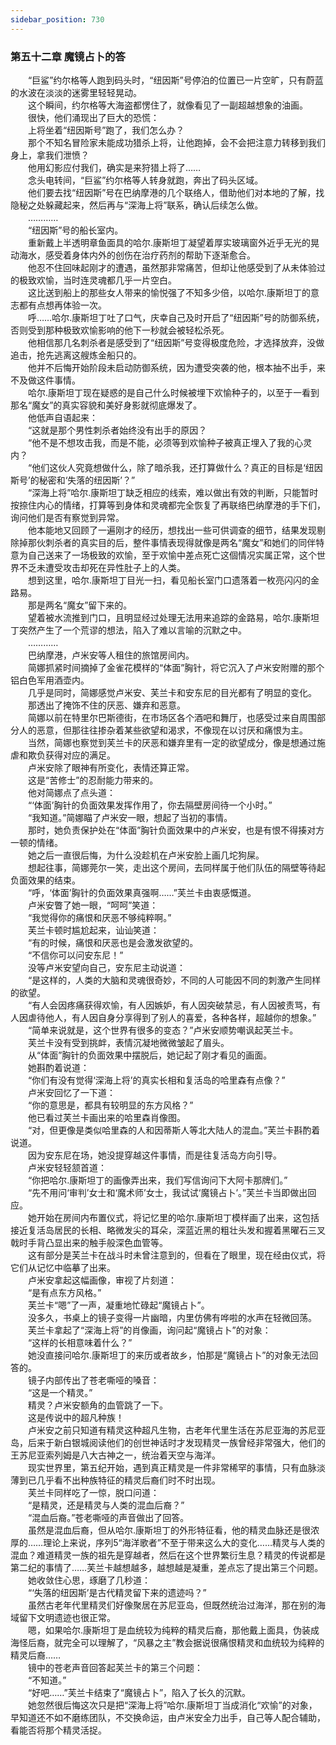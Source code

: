 ```yaml
---
sidebar_position: 730
---
```

### 第五十二章 魔镜占卜的答  


　　“巨鲨”约尔格等人跑到码头时，“纽因斯”号停泊的位置已一片空旷，只有蔚蓝的水波在淡淡的迷雾里轻轻晃动。  
　　这个瞬间，约尔格等大海盗都愣住了，就像看见了一副超越想象的油画。  
　　很快，他们涌现出了巨大的恐慌：  
　　上将坐着“纽因斯号”跑了，我们怎么办？  
　　那个不知名冒险家未能成功猎杀上将，让他跑掉，会不会把注意力转移到我们身上，拿我们泄愤？  
　　他用幻影应付我们，确实是来狩猎上将了……  
　　念头电转间，“巨鲨”约尔格等人转身就跑，奔出了码头区域。  
　　他们要去找“纽因斯”号在巴纳摩港的几个联络人，借助他们对本地的了解，找隐秘之处躲藏起来，然后再与“深海上将”联系，确认后续怎么做。  
　　…………  
　　“纽因斯”号的船长室内。  
　　重新戴上半透明章鱼面具的哈尔.康斯坦丁凝望着厚实玻璃窗外近乎无光的晃动海水，感受着身体内外的创伤在治疗药剂的帮助下逐渐愈合。  
　　他忍不住回味起刚才的遭遇，虽然那非常痛苦，但却让他感受到了从未体验过的极致欢愉，当时连灵魂都几乎一片空白。  
　　这比送到船上的那些女人带来的愉悦强了不知多少倍，以哈尔.康斯坦丁的意志都有点想再体验一次。  
　　呼……哈尔.康斯坦丁吐了口气，庆幸自己及时开启了“纽因斯”号的防御系统，否则受到那种极致欢愉影响的他下一秒就会被轻松杀死。  
　　他相信那几名刺杀者是感受到了“纽因斯”号变得极度危险，才选择放弃，没做追击，抢先逃离这艘炼金船只的。  
　　他并不后悔开始阶段未启动防御系统，因为遭受突袭的他，根本抽不出手，来不及做这件事情。  
　　哈尔.康斯坦丁现在疑惑的是自己什么时候被埋下欢愉种子的，以至于一看到那名“魔女”的真实容貌和美好身影就彻底爆发了。  
　　他低声自语起来：  
　　“这就是那个男性刺杀者始终没有出手的原因？  
　　“他不是不想攻击我，而是不能，必须等到欢愉种子被真正埋入了我的心灵内？  
　　“他们这伙人究竟想做什么，除了暗杀我，还打算做什么？真正的目标是‘纽因斯号’的秘密和‘失落的纽因斯’？”  
　　“深海上将”哈尔.康斯坦丁缺乏相应的线索，难以做出有效的判断，只能暂时按捺住内心的情绪，打算等到身体和灵魂都完全恢复了再联络巴纳摩港的手下们，询问他们是否有察觉到异常。  
　　他本能地又回顾了一遍刚才的经历，想找出一些可供调查的细节，结果发现剔除掉那伙刺杀者的真实目的后，整件事情表现得就像是两名“魔女”和她们的同伴特意为自己送来了一场极致的欢愉，至于欢愉中差点死亡这個情况实属正常，这个世界不乏未遭受攻击却死在异性肚子上的人类。  
　　想到这里，哈尔.康斯坦丁目光一扫，看见船长室门口遗落着一枚亮闪闪的金路易。  
　　那是两名“魔女”留下来的。  
　　望着被水流推到门口，且明显经过处理无法用来追踪的金路易，哈尔.康斯坦丁突然产生了一个荒谬的想法，陷入了难以言喻的沉默之中。  
　　…………  
　　巴纳摩港，卢米安等人租住的旅馆房间内。  
　　简娜抓紧时间摘掉了金雀花模样的“体面”胸针，将它沉入了卢米安附赠的那个铝白色军用酒壶内。  
　　几乎是同时，简娜感觉卢米安、芙兰卡和安东尼的目光都有了明显的变化。  
　　那透出了掩饰不住的厌恶、嫌弃和恶意。  
　　简娜以前在特里尔巴斯德街，在市场区各个酒吧和舞厅，也感受过来自周围部分人的恶意，但那往往掺杂着某些欲望和渴求，不像现在以讨厌和痛恨为主。  
　　当然，简娜也察觉到芙兰卡的厌恶和嫌弃里有一定的欲望成分，像是想通过施虐和欺负获得对应的满足。  
　　卢米安除了眼神有所变化，表情还算正常。  
　　这是“苦修士”的忍耐能力带来的。  
　　他对简娜点了点头道：  
　　“‘体面’胸针的负面效果发挥作用了，你去隔壁房间待一个小时。”  
　　“我知道。”简娜瞄了卢米安一眼，想起了当初的事情。  
　　那时，她负责保护处在“体面”胸针负面效果中的卢米安，也是有恨不得揍对方一顿的情绪。  
　　她之后一直很后悔，为什么没趁机在卢米安脸上画几坨狗屎。  
　　想起往事，简娜莞尔一笑，走出这个房间，去同样属于他们队伍的隔壁等待起负面效果的结束。  
　　“呼，‘体面’胸针的负面效果真强啊……”芙兰卡由衷感慨道。  
　　卢米安瞥了她一眼，“呵呵”笑道：  
　　“我觉得你的痛恨和厌恶不够纯粹啊。”  
　　芙兰卡顿时尴尬起来，讪讪笑道：  
　　“有的时候，痛恨和厌恶也是会激发欲望的。  
　　“不信你可以问安东尼！”  
　　没等卢米安望向自己，安东尼主动说道：  
　　“是这样的，人类的大脑和灵魂很奇妙，不同的人可能因不同的刺激产生同样的欲望。  
　　“有人会因疼痛获得欢愉，有人因嫉妒，有人因突破禁忌，有人因被责骂，有人因虐待他人，有人因自身分享得到了别人的喜爱，各种各样，超越你的想象。”  
　　“简单来说就是，这个世界有很多的变态？”卢米安顺势嘲讽起芙兰卡。  
　　芙兰卡没有受到挑衅，表情沉凝地微微皱起了眉头。  
　　从“体面”胸针的负面效果中摆脱后，她记起了刚才看见的画面。  
　　她斟酌着说道：  
　　“你们有没有觉得‘深海上将’的真实长相和复活岛的哈里森有点像？”  
　　卢米安回忆了一下道：  
　　“你的意思是，都具有较明显的东方风格？”  
　　他已看过芙兰卡画出来的哈里森肖像图。  
　　“对，但更像是类似哈里森的人和因蒂斯人等北大陆人的混血。”芙兰卡斟酌着说道。  
　　因为安东尼在场，她没提穿越这件事情，而是往复活岛方向引导。  
　　卢米安轻轻颔首道：  
　　“你把哈尔.康斯坦丁的画像弄出来，我们写信询问下大阿卡那牌们。”  
　　“先不用问‘审判’女士和‘魔术师’女士，我试试‘魔镜占卜’。”芙兰卡当即做出回应。  
　　她开始在房间内布置仪式，将记忆里的哈尔.康斯坦丁模样画了出来，这包括接近复活岛居民的长相、略微发尖的耳朵，深蓝近黑的粗壮头发和握着黑曜石三叉戟时手背凸显出来的触手般深色血管等。  
　　这有部分是芙兰卡在战斗时未曾注意到的，但看在了眼里，现在经由仪式，将它们从记忆中临摹了出来。  
　　卢米安拿起这幅画像，审视了片刻道：  
　　“是有点东方风格。”  
　　芙兰卡“嗯”了一声，凝重地忙碌起“魔镜占卜”。  
　　没多久，书桌上的镜子变得一片幽暗，内里仿佛有哗啦的水声在轻微回荡。  
　　芙兰卡拿起了“深海上将”的肖像画，询问起“魔镜占卜”的对象：  
　　“这样的长相意味着什么？”  
　　她没直接问哈尔.康斯坦丁的来历或者故乡，怕那是“魔镜占卜”的对象无法回答的。  
　　镜子内部传出了苍老嘶哑的嗓音：  
　　“这是一个精灵。”  
　　精灵？卢米安额角的血管跳了一下。  
　　这是传说中的超凡种族！  
　　卢米安之前只知道有精灵这种超凡生物，古老年代里生活在苏尼亚海的苏尼亚岛，后来于新白银城阅读他们的创世神话时才发现精灵一族曾经非常强大，他们的王苏尼亚索列姆是八大古神之一，统治着天空与海洋。  
　　现实世界里，第五纪开始，遇到真正精灵是一件非常稀罕的事情，只有血脉淡薄到已几乎看不出种族特征的精灵后裔们时不时出现。  
　　芙兰卡同样吃了一惊，脱口问道：  
　　“是精灵，还是精灵与人类的混血后裔？”  
　　“混血后裔。”苍老嘶哑的声音做出了回答。  
　　虽然是混血后裔，但从哈尔.康斯坦丁的外形特征看，他的精灵血脉还是很浓厚的……理论上来说，序列5“海洋歌者”不至于带来这么大的变化……精灵与人类的混血？难道精灵一族的祖先是穿越者，然后在这个世界繁衍生息？精灵的传说都是第二纪的事情了……芙兰卡越想越多，越想越是凝重，差点忘了提出第三个问题。  
　　她收敛住心思，琢磨了几秒道：  
　　“‘失落的纽因斯’是古代精灵留下来的遗迹吗？”  
　　虽然古老年代里精灵们好像聚居在苏尼亚岛，但既然统治过海洋，那在别的海域留下文明遗迹也很正常。  
　　嗯，如果哈尔.康斯坦丁是血统较为纯粹的精灵后裔，那他戴上面具，伪装成海怪后裔，就完全可以理解了，“风暴之主”教会据说很痛恨精灵和血统较为纯粹的精灵后裔……  
　　镜中的苍老声音回答起芙兰卡的第三个问题：  
　　“不知道。”  
　　“好吧……”芙兰卡结束了“魔镜占卜”，陷入了长久的沉默。  
　　她忽然很后悔这次只是把“深海上将”哈尔.康斯坦丁当成消化“欢愉”的对象，早知道还不如不磨练团队，不交换命运，由卢米安全力出手，自己等人配合辅助，看能否将那个精灵活捉。  
